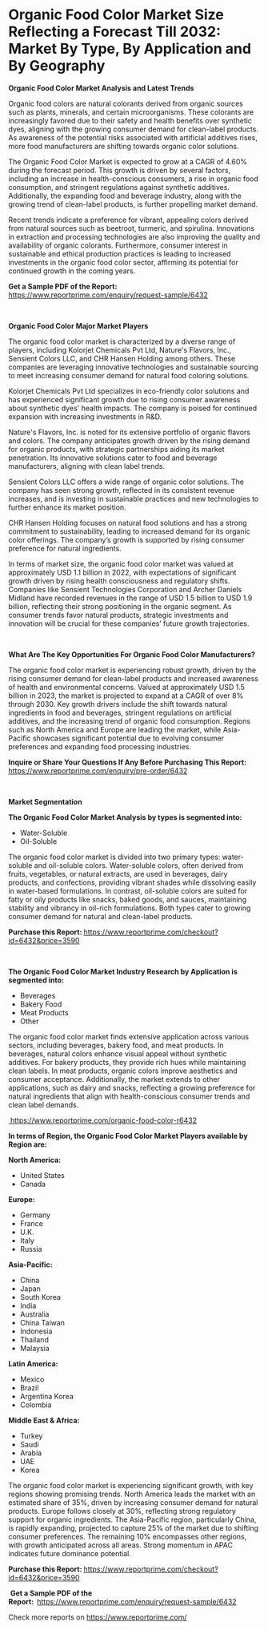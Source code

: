 <p><h1>Organic Food Color Market Size Reflecting a Forecast Till 2032: Market By Type, By Application and By Geography</h1></p><p><strong>Organic Food Color Market Analysis and Latest Trends</strong></p>
<p><p>Organic food colors are natural colorants derived from organic sources such as plants, minerals, and certain microorganisms. These colorants are increasingly favored due to their safety and health benefits over synthetic dyes, aligning with the growing consumer demand for clean-label products. As awareness of the potential risks associated with artificial additives rises, more food manufacturers are shifting towards organic color solutions.</p><p>The Organic Food Color Market is expected to grow at a CAGR of 4.60% during the forecast period. This growth is driven by several factors, including an increase in health-conscious consumers, a rise in organic food consumption, and stringent regulations against synthetic additives. Additionally, the expanding food and beverage industry, along with the growing trend of clean-label products, is further propelling market demand.</p><p>Recent trends indicate a preference for vibrant, appealing colors derived from natural sources such as beetroot, turmeric, and spirulina. Innovations in extraction and processing technologies are also improving the quality and availability of organic colorants. Furthermore, consumer interest in sustainable and ethical production practices is leading to increased investments in the organic food color sector, affirming its potential for continued growth in the coming years.</p></p>
<p><strong>Get a Sample PDF of the Report:&nbsp;</strong> <a href="https://www.reportprime.com/enquiry/request-sample/6432?utm_campaign=2583&utm_medium=2&utm_source=Github&utm_content=ia&utm_term=19032025&utm_id=organic-food-color">https://www.reportprime.com/enquiry/request-sample/6432</a></p>
<p>&nbsp;</p>
<p><strong>Organic Food Color Major Market Players</strong></p>
<p><p>The organic food color market is characterized by a diverse range of players, including Kolorjet Chemicals Pvt Ltd, Nature's Flavors, Inc., Sensient Colors LLC, and CHR Hansen Holding among others. These companies are leveraging innovative technologies and sustainable sourcing to meet increasing consumer demand for natural food coloring solutions.</p><p>Kolorjet Chemicals Pvt Ltd specializes in eco-friendly color solutions and has experienced significant growth due to rising consumer awareness about synthetic dyes' health impacts. The company is poised for continued expansion with increasing investments in R&D.</p><p>Nature's Flavors, Inc. is noted for its extensive portfolio of organic flavors and colors. The company anticipates growth driven by the rising demand for organic products, with strategic partnerships aiding its market penetration. Its innovative solutions cater to food and beverage manufacturers, aligning with clean label trends.</p><p>Sensient Colors LLC offers a wide range of organic color solutions. The company has seen strong growth, reflected in its consistent revenue increases, and is investing in sustainable practices and new technologies to further enhance its market position.</p><p>CHR Hansen Holding focuses on natural food solutions and has a strong commitment to sustainability, leading to increased demand for its organic color offerings. The company’s growth is supported by rising consumer preference for natural ingredients.</p><p>In terms of market size, the organic food color market was valued at approximately USD 1.1 billion in 2022, with expectations of significant growth driven by rising health consciousness and regulatory shifts. Companies like Sensient Technologies Corporation and Archer Daniels Midland have recorded revenues in the range of USD 1.5 billion to USD 1.9 billion, reflecting their strong positioning in the organic segment. As consumer trends favor natural products, strategic investments and innovation will be crucial for these companies’ future growth trajectories.</p></p>
<p>&nbsp;</p>
<p><strong>What Are The Key Opportunities For Organic Food Color Manufacturers?</strong></p>
<p><p>The organic food color market is experiencing robust growth, driven by the rising consumer demand for clean-label products and increased awareness of health and environmental concerns. Valued at approximately USD 1.5 billion in 2023, the market is projected to expand at a CAGR of over 8% through 2030. Key growth drivers include the shift towards natural ingredients in food and beverages, stringent regulations on artificial additives, and the increasing trend of organic food consumption. Regions such as North America and Europe are leading the market, while Asia-Pacific showcases significant potential due to evolving consumer preferences and expanding food processing industries.</p></p>
<p><strong>Inquire or Share Your Questions If Any Before Purchasing This Report:</strong> <a href="https://www.reportprime.com/enquiry/pre-order/6432?utm_campaign=2583&utm_medium=2&utm_source=Github&utm_content=ia&utm_term=19032025&utm_id=organic-food-color">https://www.reportprime.com/enquiry/pre-order/6432</a></p>
<p>&nbsp;</p>
<p><strong>Market Segmentation</strong></p>
<p><strong>The Organic Food Color Market Analysis by types is segmented into:</strong></p>
<p><ul><li>Water-Soluble</li><li>Oil-Soluble</li></ul></p>
<p><p>The organic food color market is divided into two primary types: water-soluble and oil-soluble colors. Water-soluble colors, often derived from fruits, vegetables, or natural extracts, are used in beverages, dairy products, and confections, providing vibrant shades while dissolving easily in water-based formulations. In contrast, oil-soluble colors are suited for fatty or oily products like snacks, baked goods, and sauces, maintaining stability and vibrancy in oil-rich formulations. Both types cater to growing consumer demand for natural and clean-label products.</p></p>
<p><strong>Purchase this Report:&nbsp;</strong><a href="https://www.reportprime.com/checkout?id=6432&price=3590&utm_campaign=2583&utm_medium=2&utm_source=Github&utm_content=ia&utm_term=19032025&utm_id=organic-food-color">https://www.reportprime.com/checkout?id=6432&price=3590</a></p>
<p>&nbsp;</p>
<p><strong>The Organic Food Color Market Industry Research by Application is segmented into:</strong></p>
<p><ul><li>Beverages</li><li>Bakery Food</li><li>Meat Products</li><li>Other</li></ul></p>
<p><p>The organic food color market finds extensive application across various sectors, including beverages, bakery food, and meat products. In beverages, natural colors enhance visual appeal without synthetic additives. For bakery products, they provide rich hues while maintaining clean labels. In meat products, organic colors improve aesthetics and consumer acceptance. Additionally, the market extends to other applications, such as dairy and snacks, reflecting a growing preference for natural ingredients that align with health-conscious consumer trends and clean label demands.</p></p>
<p><a href="https://www.reportprime.com/organic-food-color-r6432?utm_campaign=2583&utm_medium=2&utm_source=Github&utm_content=ia&utm_term=19032025&utm_id=organic-food-color">&nbsp;https://www.reportprime.com/organic-food-color-r6432</a></p>
<p><strong>In terms of Region, the Organic Food Color Market Players available by Region are:</strong></p>
<p>
    <p> <strong> North America: </strong>
        <ul>
            <li>United States</li>
            <li>Canada</li>
        </ul>
        </p> 
    <p> <strong> Europe: </strong>
        <ul>
            <li>Germany</li>
            <li>France</li>
            <li>U.K.</li>
            <li>Italy</li>
            <li>Russia</li>
        </ul>
        </p> 
    <p> <strong> Asia-Pacific: </strong>
        <ul>
            <li>China</li>
            <li>Japan</li>
            <li>South Korea</li>
            <li>India</li>
            <li>Australia</li>
            <li>China Taiwan</li>
            <li>Indonesia</li>
            <li>Thailand</li>
            <li>Malaysia</li>
        </ul>
        </p> 
    <p> <strong> Latin America: </strong>
        <ul>
            <li>Mexico</li>
            <li>Brazil</li>
            <li>Argentina Korea</li>
            <li>Colombia</li>
        </ul>
        </p> 
    <p> <strong> Middle East & Africa: </strong>
        <ul>
            <li>Turkey</li>
            <li>Saudi</li>
            <li>Arabia</li>
            <li>UAE</li>
            <li>Korea</li>
        </ul>
    </p>
    </p>
<p><p>The organic food color market is experiencing significant growth, with key regions showing promising trends. North America leads the market with an estimated share of 35%, driven by increasing consumer demand for natural products. Europe follows closely at 30%, reflecting strong regulatory support for organic ingredients. The Asia-Pacific region, particularly China, is rapidly expanding, projected to capture 25% of the market due to shifting consumer preferences. The remaining 10% encompasses other regions, with growth anticipated across all areas. Strong momentum in APAC indicates future dominance potential.</p></p>
<p><strong>Purchase this Report: </strong><a href="https://www.reportprime.com/checkout?id=6432&price=3590&utm_campaign=2583&utm_medium=2&utm_source=Github&utm_content=ia&utm_term=19032025&utm_id=organic-food-color">https://www.reportprime.com/checkout?id=6432&price=3590</a></p>
<p>&nbsp;<strong>Get a Sample PDF of the Report:&nbsp;&nbsp;</strong><a href="https://www.reportprime.com/enquiry/request-sample/6432?utm_campaign=2583&utm_medium=2&utm_source=Github&utm_content=ia&utm_term=19032025&utm_id=organic-food-color">https://www.reportprime.com/enquiry/request-sample/6432</a></p>
<p><strong></strong></p>
<p>Check more reports on <a href="https://www.reportprime.com/?utm_campaign=2583&utm_medium=2&utm_source=Github&utm_content=ia&utm_term=19032025&utm_id=organic-food-color">https://www.reportprime.com/</a></p>